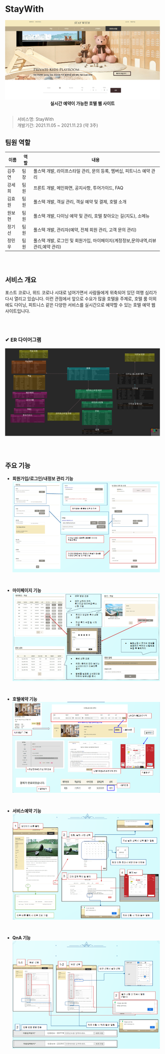 # StayWith
<div>
<p align="center">
  <img width="800px;" src="./image/main.png" />
  <br/><b>실시간 예약이 가능한 호텔 웹 사이트</b>
<br/>  
<br/> 
</p>    
</div>

> 서비스명: StayWith       
> 개발기간: 2021.11.05 ~ 2021.11.23 (약 3주)   

## 팀원 역할   
| 이름   | 역할 | 내용                        |
| ------ | ---- | --------------------------- |
| 김주연 | 팀장 | 풀스택 개발, 라이프스타일 관리, 문의 등록, 멤버십, 피트니스 예약 관리 |
| 강세희 | 팀원 | 프론트 개발, 메인화면, 공지사항, 투어가이드, FAQ |
| 김효원 | 팀원 | 풀스택 개발, 객실 관리, 객실 예약 및 결제, 호텔 소개 |
| 원보현 | 팀원 | 풀스택 개발, 다이닝 예약 및 관리, 호텔 찾아오는 길(지도), 소메뉴 |
| 정기선 | 팀원 | 풀스택 개발, 관리자(예약, 전체 회원 관리, 고객 문의 관리) |
| 정민우 | 팀원 | 풀스택 개발, 로그인 및 회원가입, 마이페이지(계정정보,문의내역,리뷰관리,예약 관리) |

<br/>  
<br/>    

## 서비스 개요      
포스트 코로나, 위드 코로나 시대로 넘어가면서 사람들에게 위축되어 있던 여행 심리가 다시 열리고 있습니다. 이런 관점에서 앞으로 수요가 많을 호텔을 주제로, 호텔 룸 이외에도 다이닝, 피트니스 같은 다양한 서비스를 실시간으로 예약할 수 있는 호텔 예약 웹 사이트입니다.

<br/>  
<br/>    

### ✔ ER 다이어그램      
![stayWith_db](./image/ERD.png)

<br/>  
<br/> 

## 주요 기능     
* **회원가입/로그인/내정보 관리 기능** 
![슬라이드1](./image/loginAndMyInfo.png)

<br/>

* **마이페이지 기능** 
![슬라이드1](./image/mypage.png)

<br/>

* **호텔예약 기능** 
![슬라이드1](./image/hotelRe.png)

<br/>

* **서비스예약 기능** 
![슬라이드1](./image/serviceRe.png)

<br/>

* **QnA 기능** 
![슬라이드1](./image/qna.png)

<br/>
<br/>
